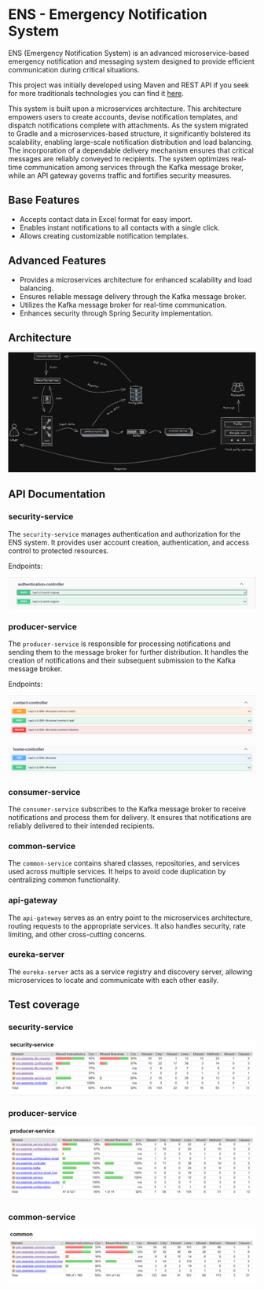 # ENS - Emergency Notification System

ENS (Emergency Notification System) is an advanced microservice-based emergency notification and messaging system designed to provide efficient communication during critical situations.

This project was initially developed using Maven and REST API if you seek for more traditionals technologies you can find it [here](https://github.com/StepanIP/emergency-notification-system).

This system is built upon a microservices architecture. This architecture empowers users to create accounts, devise notification templates, and dispatch notifications complete with attachments. As the system migrated to Gradle and a microservices-based structure, it significantly bolstered its scalability, enabling large-scale notification distribution and load balancing. The incorporation of a dependable delivery mechanism ensures that critical messages are reliably conveyed to recipients. The system optimizes real-time communication among services through the Kafka message broker, while an API gateway governs traffic and fortifies security measures.

## Base Features

- Accepts contact data in Excel format for easy import.
- Enables instant notifications to all contacts with a single click.
- Allows creating customizable notification templates.

## Advanced Features

- Provides a microservices architecture for enhanced scalability and load balancing.
- Ensures reliable message delivery through the Kafka message broker.
- Utilizes the Kafka message broker for real-time communication.
- Enhances security through Spring Security implementation.

## Architecture

![ENS Architecture](images/architecture-diagram.png)

## API Documentation

### security-service

The `security-service` manages authentication and authorization for the ENS system. It provides user account creation, authentication, and access control to protected resources.

Endpoints:

![security-service Endpoints](images/security-service-endpoints.png)

### producer-service

The `producer-service` is responsible for processing notifications and sending them to the message broker for further distribution. It handles the creation of notifications and their subsequent submission to the Kafka message broker.

Endpoints:

![producer-service Endpoints](images/producer-service-contact-endpoints.png)

![producer-service Endpoints](images/producer-service-home-endpoints.png)

### consumer-service

The `consumer-service` subscribes to the Kafka message broker to receive notifications and process them for delivery. It ensures that notifications are reliably delivered to their intended recipients.

### common-service

The `common-service` contains shared classes, repositories, and services used across multiple services. It helps to avoid code duplication by centralizing common functionality.

### api-gateway

The `api-gateway` serves as an entry point to the microservices architecture, routing requests to the appropriate services. It also handles security, rate limiting, and other cross-cutting concerns.

### eureka-server

The `eureka-server` acts as a service registry and discovery server, allowing microservices to locate and communicate with each other easily.

## Test coverage

### security-service

![security-service Test coverage](images/security-service-test-coverage.png)

### producer-service

![producer-service Test coverage](images/producer-service-test-coverage.png)

### common-service

![common-service Test coverage](images/common-service-test-coverage.png)
